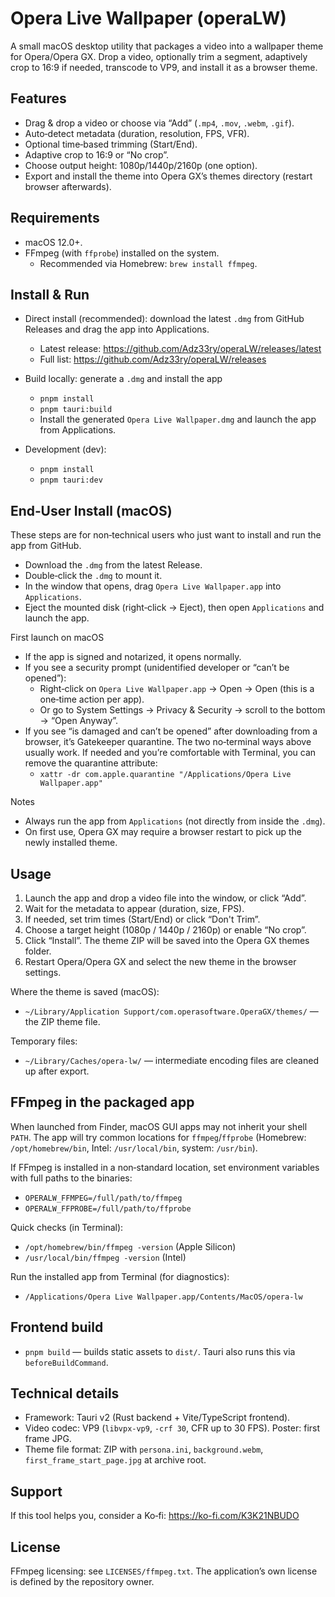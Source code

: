 # Opera Live Wallpaper (operaLW)

A small macOS desktop utility that packages a video into a wallpaper theme for Opera/Opera GX. Drop a video, optionally trim a segment, adaptively crop to 16:9 if needed, transcode to VP9, and install it as a browser theme.

## Features
- Drag & drop a video or choose via “Add” (`.mp4`, `.mov`, `.webm`, `.gif`).
- Auto‑detect metadata (duration, resolution, FPS, VFR).
- Optional time‑based trimming (Start/End).
- Adaptive crop to 16:9 or “No crop”.
- Choose output height: 1080p/1440p/2160p (one option).
- Export and install the theme into Opera GX’s themes directory (restart browser afterwards).

## Requirements
- macOS 12.0+.
- FFmpeg (with `ffprobe`) installed on the system.
  - Recommended via Homebrew: `brew install ffmpeg`.

## Install & Run
- Direct install (recommended): download the latest `.dmg` from GitHub Releases and drag the app into Applications.
  - Latest release: https://github.com/Adz33ry/operaLW/releases/latest
  - Full list: https://github.com/Adz33ry/operaLW/releases

- Build locally: generate a `.dmg` and install the app
  - `pnpm install`
  - `pnpm tauri:build`
  - Install the generated `Opera Live Wallpaper.dmg` and launch the app from Applications.

- Development (dev):
  - `pnpm install`
  - `pnpm tauri:dev`

## End‑User Install (macOS)
These steps are for non‑technical users who just want to install and run the app from GitHub.

- Download the `.dmg` from the latest Release.
- Double‑click the `.dmg` to mount it.
- In the window that opens, drag `Opera Live Wallpaper.app` into `Applications`.
- Eject the mounted disk (right‑click → Eject), then open `Applications` and launch the app.

First launch on macOS
- If the app is signed and notarized, it opens normally.
- If you see a security prompt (unidentified developer or “can’t be opened”):
  - Right‑click on `Opera Live Wallpaper.app` → Open → Open (this is a one‑time action per app).
  - Or go to System Settings → Privacy & Security → scroll to the bottom → “Open Anyway”.
- If you see “is damaged and can’t be opened” after downloading from a browser, it’s Gatekeeper quarantine. The two no‑terminal ways above usually work. If needed and you’re comfortable with Terminal, you can remove the quarantine attribute:
  - `xattr -dr com.apple.quarantine "/Applications/Opera Live Wallpaper.app"`

Notes
- Always run the app from `Applications` (not directly from inside the `.dmg`).
- On first use, Opera GX may require a browser restart to pick up the newly installed theme.

## Usage
1. Launch the app and drop a video file into the window, or click “Add”.
2. Wait for the metadata to appear (duration, size, FPS).
3. If needed, set trim times (Start/End) or click “Don't Trim”.
4. Choose a target height (1080p / 1440p / 2160p) or enable “No crop”.
5. Click “Install”. The theme ZIP will be saved into the Opera GX themes folder.
6. Restart Opera/Opera GX and select the new theme in the browser settings.

Where the theme is saved (macOS):
- `~/Library/Application Support/com.operasoftware.OperaGX/themes/` — the ZIP theme file.

Temporary files:
- `~/Library/Caches/opera-lw/` — intermediate encoding files are cleaned up after export.

## FFmpeg in the packaged app
When launched from Finder, macOS GUI apps may not inherit your shell `PATH`. The app will try common locations for `ffmpeg`/`ffprobe` (Homebrew: `/opt/homebrew/bin`, Intel: `/usr/local/bin`, system: `/usr/bin`).

If FFmpeg is installed in a non‑standard location, set environment variables with full paths to the binaries:
- `OPERALW_FFMPEG=/full/path/to/ffmpeg`
- `OPERALW_FFPROBE=/full/path/to/ffprobe`

Quick checks (in Terminal):
- `/opt/homebrew/bin/ffmpeg -version` (Apple Silicon)
- `/usr/local/bin/ffmpeg -version` (Intel)

Run the installed app from Terminal (for diagnostics):
- `/Applications/Opera Live Wallpaper.app/Contents/MacOS/opera-lw`

## Frontend build
- `pnpm build` — builds static assets to `dist/`. Tauri also runs this via `beforeBuildCommand`.

## Technical details
- Framework: Tauri v2 (Rust backend + Vite/TypeScript frontend).
- Video codec: VP9 (`libvpx-vp9`, `-crf 30`, CFR up to 30 FPS). Poster: first frame JPG.
- Theme file format: ZIP with `persona.ini`, `background.webm`, `first_frame_start_page.jpg` at archive root.

## Support
If this tool helps you, consider a Ko‑fi: https://ko-fi.com/K3K21NBUDO

## License
FFmpeg licensing: see `LICENSES/ffmpeg.txt`. The application’s own license is defined by the repository owner.
